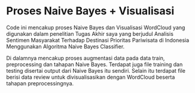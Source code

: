 # Proses Naive Bayes + Visualisasi
Code ini mencakup proses Naive Bayes dan Visualisasi WordCloud yang digunakan dalam penelitian Tugas Akhir saya yang berjudul Analisis Sentimen Masyarakat Terhadap Destinasi Prioritas
Pariwisata di Indonesia Menggunakan Algoritma Naive Bayes Classifier. 

Di dalamnya mencakup proses augmentasi data pada data train, preprocessing dan tahapan Naive Bayes. Terdapat juga file training dan testing disertai output dari Naive Bayes itu sendiri. 
Selain itu terdapat file berisi data review untuk divisualisasikan dengan WordCloud beserta tahapan preprocessingnya. 
